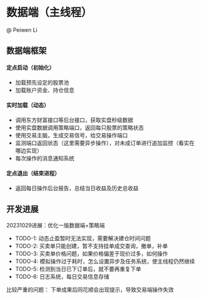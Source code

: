# 数据端（主线程）
@ Peiwen Li

## 数据端框架

#### 定点启动（初始化）
* 加载预先设定的股票池
* 加载账户资金、持仓信息

#### 实时加载（动态）
* 调用东方财富接口等后台接口，获取实盘秒级数据
* 使用实盘数据调用策略端口，返回每只股票的策略状态
* 使用交易主脑，生成交易信号，给交易操作端口
* 监测端口返回状态（这里需要异步操作），对未成订单进行追加监控（看实在哪边实现）
* 每次操作的消息通知系统

#### 定点退出（结束进程）
* 返回每日操作后台报告，总结当日收益及历史总收益


## 开发进展
20231029进展：优化一版数据端+策略端

* TODO-1: 动态止盈暂时无法实现，需要解决建仓时间问题
* TODO-2: 买卖单只能创建，暂不支持挂单成交查询，撤单，补单
* TODO-3: 买卖单价格问题，如果价格偏差于现价过多，如何操作
* TODO-4: 模拟操作过于耗时，怎么设置异步及任务系统，使主线程仍然继续
* TODO-5: 检测到当日已下订单后，就不要再重复下单
* TODO-6: 日志系统，每日交易信息存储


比较严重的问题：
下单成果后同花顺会出现提示，导致交易端操作失效


